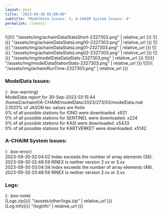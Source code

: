 ```yaml
---
layout: post
title: "2023-09-30 03:00:00"
subtitle: "ModelData Issues: 5; A-CHAIM System Issues: 4"
permalink: /latest/
---
```


![]({{ "/assets/img/achaimDataStatsShort-2327303.png" | relative_url }})
![]({{ "/assets/img/achaimDataStatsLong00-2327303.png" | relative_url }})
![]({{ "/assets/img/achaimDataStatsLong01-2327303.png" | relative_url }})
![]({{ "/assets/img/achaimDataStatsLong02-2327303.png" | relative_url }})
![]({{ "/assets/img/modelDataDataStats-2327303.png" | relative_url }})
![]({{ "/assets/img/modelDataStationStats-2327303.png" | relative_url }})
![]({{ "/assets/img/achaimRunTime-2327303.png" | relative_url }})


### ModelData Issues:  
  
{: .box-warning}  
 ModelData report for 30-Sep-2023 03:15:44   
 /home2/achaim1/A-CHAIM/modelData/2023/273/03/modelData.mat   
 2.1033% of JASON tec values are finite   
 0% of all possible stations for IONO were downloaded. x921   
 0% of all possible stations for SENTINEL were downloaded. x224   
 0% of all possible stations for KASI were downloaded. x5433   
 0% of all possible stations for KARTVERKET were downloaded. x5142   
  
### A-CHAIM System Issues:  
  
{: .box-error}  
2023-09-30 02:04:02 Index exceeds the number of array elements (36).  
2023-09-30 02:48:59 RINEX is neither version 2.xx or 3.xx  
2023-09-30 03:04:34 Index exceeds the number of array elements (48).  
2023-09-30 03:48:59 RINEX is neither version 2.xx or 3.xx  

### Logs:  
  
{: .box-note}  
[Logs.zip]({{ "/assets/other/logs.zip" | relative_url }})  
[Log Info]({{ "/logInfo" | relative_url }})  
